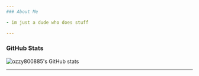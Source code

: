 ```yaml
---
### About Me

- im just a dude who does stuff

---
```


### GitHub Stats

![ozzy800885's GitHub stats](https://github-readme-stats.vercel.app/api?username=ozzyisgreat&show_icons=true&theme=dark)

---

